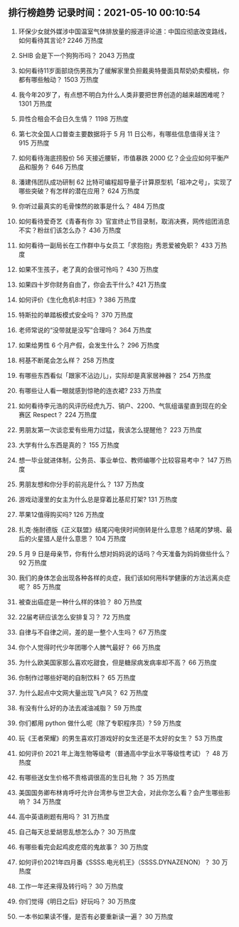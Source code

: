 
## 排行榜趋势 记录时间：2021-05-10 00:10:54
  
  1. 环保少女就外媒涉中国温室气体排放量的报道评论道：中国应彻底改变路线，如何看待其言论? 2246 万热度
    
  2. SHIB 会是下一个狗狗币吗？ 2043 万热度
    
  3. 如何看待11岁面部烧伤男孩为了缓解家里负担戴奥特曼面具帮奶奶卖樱桃，你都有哪些触动？ 1503 万热度
    
  4. 我今年20岁了，有点想不明白为什么人类非要把世界创造的越来越困难呢？ 1301 万热度
    
  5. 异性合租会不会日久生情？ 1198 万热度
    
  6. 第七次全国人口普查主要数据将于 5 月 11 日公布，有哪些信息值得关注？ 915 万热度
    
  7. 如何看待海底捞股价 56 天接近腰斩，市值暴跌 2000 亿？企业应如何平衡产品和服务？ 646 万热度
    
  8. 潘建伟团队成功研制 62 比特可编程超导量子计算原型机「祖冲之号」，实现了哪些突破？有怎样的潜在应用？ 624 万热度
    
  9. 你听过最真实的毛骨悚然的故事是什么？ 484 万热度
    
  10. 如何看待爱奇艺《青春有你 3》官宣终止节目录制，取消决赛，网传组团消息不实？粉丝们该怎么办？ 436 万热度
    
  11. 如何看待一副局长在工作群中与女员工「求抱抱」秀恩爱被免职？ 433 万热度
    
  12. 如果不生孩子，老了真的会很可怜吗？ 430 万热度
    
  13. 如果四十岁你财务自由了，你会去干什么? 421 万热度
    
  14. 如何评价《生化危机8:村庄》? 386 万热度
    
  15. 特斯拉的单踏板模式安全吗？ 370 万热度
    
  16. 老师常说的“没带就是没写”合理吗？ 364 万热度
    
  17. 如果给男性 6 个月产假，会发生什么？ 296 万热度
    
  18. 柯基不断尾会怎么样？ 258 万热度
    
  19. 有哪些东西看似「跟家不沾边儿」，实际却是真家居神器？ 254 万热度
    
  20. 有哪些让人看一眼就感到惊艳的连衣裙? 233 万热度
    
  21. 如何看待李元浩的风评历经虎九万、销户、2200、气氛组谐星直到现在的全赛区 Respect？ 224 万热度
    
  22. 男朋友第一次谈恋爱有些用力过猛，我该怎么提醒他？ 223 万热度
    
  23. 大学有什么东西是真的？ 155 万热度
    
  24. 想一毕业就进体制，公务员、事业单位、教师编哪个比较容易考中？ 147 万热度
    
  25. 男朋友想和你分手的前兆是什么？ 137 万热度
    
  26. 游戏动漫里的女主为什么总是穿着比基尼打架? 131 万热度
    
  27. 苹果12值得购买吗? 126 万热度
    
  28. 扎克·施耐德版《正义联盟》结尾闪电侠时间倒转是什么意思？结尾的梦境、最后的火星猎人是什么意思？ 104 万热度
    
  29. 5 月 9 日是母亲节，你有什么想对妈妈说的话吗？今天准备为妈妈做些什么？ 92 万热度
    
  30. 我们的身体怎会出现各种各样的炎症，我们该如何用科学健康的方法远离炎症呢？ 85 万热度
    
  31. 被查出癌症是一种什么样的体验？ 80 万热度
    
  32. 22届考研应该怎么安排复习？ 72 万热度
    
  33. 自律与不自律之间，差的是一整个人生吗？ 67 万热度
    
  34. 你个人觉得时代少年团哪个人脾气最好？ 66 万热度
    
  35. 为什么欧美国家那么喜欢吃甜食，但是糖尿病发病率却不高？ 66 万热度
    
  36. 你制作过哪些好喝的自制饮料？ 65 万热度
    
  37. 为什么起点中文网大量出现飞卢风？ 62 万热度
    
  38. 有没有什么好的办法去减油减脂？ 59 万热度
    
  39. 你们都用 python 做什么呢（除了专职程序员）? 59 万热度
    
  40. 玩《王者荣耀》的男生喜欢打游戏好的女生还是不太好的女生？ 53 万热度
    
  41. 如何评价 2021 年上海生物等级考（普通高中学业水平等级性考试）？ 48 万热度
    
  42. 有哪些送女生价格不贵格调很高的生日礼物 ？ 35 万热度
    
  43. 美国国务卿布林肯呼吁允许台湾参与世卫大会，对此你怎么看？会产生哪些影响？ 34 万热度
    
  44. 高中英语刷题有用吗？ 31 万热度
    
  45. 自己每天总爱胡思乱想怎么办？ 30 万热度
    
  46. 有哪些看完会起鸡皮疙瘩的鬼故事？ 30 万热度
    
  47. 如何评价2021年四月番《SSSS.电光机王》（SSSS.DYNAZENON）？ 30 万热度
    
  48. 工作一年还来得及转行吗？ 30 万热度
    
  49. 你们觉得《明日之后》好玩吗？ 30 万热度
    
  50. 一本书如果读不懂，是否有必要重新读一遍？ 30 万热度
    